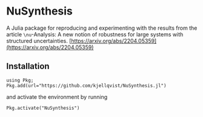 # NuSynthesis 
A Julia package for reproducing and experimenting with the results from the article
``\nu``-Analysis: A new notion of robustness for large systems with structured uncertainties. [https://arxiv.org/abs/2204.05359](https://arxiv.org/abs/2204.05359) 

## Installation

```
using Pkg;
Pkg.add(url="https://github.com/kjellqvist/NuSynthesis.jl")
```

and activate the environment by running
```
Pkg.activate("NuSynthesis")
```
